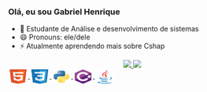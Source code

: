 ### Olá, eu sou Gabriel Henrique

- 🌱 Estudante de Análise e desenvolvimento de sistemas 
- 😄 Pronouns: ele/dele
- ⚡ Atualmente aprendendo mais sobre Cshap

<div align="center">
  <a href="https://github.com/GabrielHenriquedev">
  <img height="180em" src="https://github-readme-stats.vercel.app/api?username=GabrielHenriquedev&show_icons=true&theme=dracula&include_all_commits=true&count_private=true"/>
  <img height="150em" src="https://github-readme-stats.vercel.app/api/top-langs/?username=GabrielHenriquedev&layout=compact&langs_count=7&theme=dracula"/>
</div>
<div>
  <img align="center" alt="Gab-HTML" height="30" width="40" src="https://raw.githubusercontent.com/devicons/devicon/master/icons/html5/html5-original.svg">
  <img align="center" alt="Gab-CSS" height="30" width="40" src="https://raw.githubusercontent.com/devicons/devicon/master/icons/css3/css3-original.svg">
  <img align="center" alt="Gab-Python" height="30" width="40" src="https://raw.githubusercontent.com/devicons/devicon/master/icons/python/python-original.svg">
  <img align="center" alt="Gab-Csharp" height="30" width="40" src="https://raw.githubusercontent.com/devicons/devicon/master/icons/csharp/csharp-original.svg">
  <img align="center" alt="Gab-Java" height="30" width="40" src="https://raw.githubusercontent.com/devicons/devicon/master/icons/java/java-original.svg">
</div>
  
 
